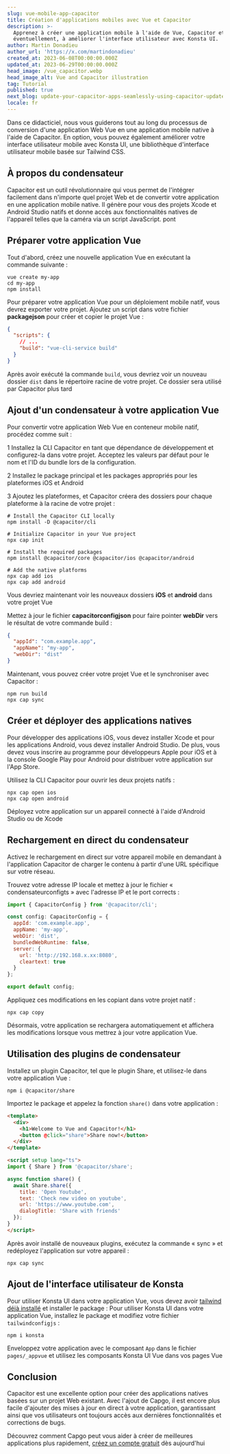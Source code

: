 ```yaml
---
slug: vue-mobile-app-capacitor
title: Création d'applications mobiles avec Vue et Capacitor
description: >-
  Apprenez à créer une application mobile à l'aide de Vue, Capacitor et,
  éventuellement, à améliorer l'interface utilisateur avec Konsta UI.
author: Martin Donadieu
author_url: 'https://x.com/martindonadieu'
created_at: 2023-06-08T00:00:00.000Z
updated_at: 2023-06-29T00:00:00.000Z
head_image: /vue_capacitor.webp
head_image_alt: Vue and Capacitor illustration
tag: Tutorial
published: true
next_blog: update-your-capacitor-apps-seamlessly-using-capacitor-updater
locale: fr
---
```


Dans ce didacticiel, nous vous guiderons tout au long du processus de conversion d'une application Web Vue en une application mobile native à l'aide de Capacitor. En option, vous pouvez également améliorer votre interface utilisateur mobile avec Konsta UI, une bibliothèque d'interface utilisateur mobile basée sur Tailwind CSS.

## À propos du condensateur

Capacitor est un outil révolutionnaire qui vous permet de l'intégrer facilement dans n'importe quel projet Web et de convertir votre application en une application mobile native. Il génère pour vous des projets Xcode et Android Studio natifs et donne accès aux fonctionnalités natives de l'appareil telles que la caméra via un script JavaScript. pont

## Préparer votre application Vue

Tout d'abord, créez une nouvelle application Vue en exécutant la commande suivante :

```shell
vue create my-app
cd my-app
npm install
```

Pour préparer votre application Vue pour un déploiement mobile natif, vous devrez exporter votre projet. Ajoutez un script dans votre fichier **packagejson** pour créer et copier le projet Vue :

```json
{
  "scripts": {
    // ...
    "build": "vue-cli-service build"
  }
}
```

Après avoir exécuté la commande `build`, vous devriez voir un nouveau dossier `dist` dans le répertoire racine de votre projet. Ce dossier sera utilisé par Capacitor plus tard

## Ajout d'un condensateur à votre application Vue

Pour convertir votre application Web Vue en conteneur mobile natif, procédez comme suit :

1 Installez la CLI Capacitor en tant que dépendance de développement et configurez-la dans votre projet. Acceptez les valeurs par défaut pour le nom et l'ID du bundle lors de la configuration.

2 Installez le package principal et les packages appropriés pour les plateformes iOS et Android

3 Ajoutez les plateformes, et Capacitor créera des dossiers pour chaque plateforme à la racine de votre projet :

```shell
# Install the Capacitor CLI locally
npm install -D @capacitor/cli

# Initialize Capacitor in your Vue project
npx cap init

# Install the required packages
npm install @capacitor/core @capacitor/ios @capacitor/android

# Add the native platforms
npx cap add ios
npx cap add android
```

Vous devriez maintenant voir les nouveaux dossiers **iOS** et **android** dans votre projet Vue

Mettez à jour le fichier **capacitorconfigjson** pour faire pointer **webDir** vers le résultat de votre commande build :

```json
{
  "appId": "com.example.app",
  "appName": "my-app",
  "webDir": "dist"
}
```

Maintenant, vous pouvez créer votre projet Vue et le synchroniser avec Capacitor :

```shell
npm run build
npx cap sync
```

## Créer et déployer des applications natives

Pour développer des applications iOS, vous devez installer Xcode et pour les applications Android, vous devez installer Android Studio. De plus, vous devez vous inscrire au programme pour développeurs Apple pour iOS et à la console Google Play pour Android pour distribuer votre application sur l'App Store.

Utilisez la CLI Capacitor pour ouvrir les deux projets natifs :

```shell
npx cap open ios
npx cap open android
```

Déployez votre application sur un appareil connecté à l'aide d'Android Studio ou de Xcode

## Rechargement en direct du condensateur

Activez le rechargement en direct sur votre appareil mobile en demandant à l'application Capacitor de charger le contenu à partir d'une URL spécifique sur votre réseau.

Trouvez votre adresse IP locale et mettez à jour le fichier « condensateurconfigts » avec l'adresse IP et le port corrects :

```javascript
import { CapacitorConfig } from '@capacitor/cli';

const config: CapacitorConfig = {
  appId: 'com.example.app',
  appName: 'my-app',
  webDir: 'dist',
  bundledWebRuntime: false,
  server: {
    url: 'http://192.168.x.xx:8080',
    cleartext: true
  }
};

export default config;
```

Appliquez ces modifications en les copiant dans votre projet natif :

```shell
npx cap copy
```

Désormais, votre application se rechargera automatiquement et affichera les modifications lorsque vous mettrez à jour votre application Vue.

## Utilisation des plugins de condensateur

Installez un plugin Capacitor, tel que le plugin Share, et utilisez-le dans votre application Vue :

```shell
npm i @capacitor/share
```

Importez le package et appelez la fonction `share()` dans votre application :

```html
<template>
  <div>
    <h1>Welcome to Vue and Capacitor!</h1>
    <button @click="share">Share now!</button>
  </div>
</template>

<script setup lang="ts">
import { Share } from '@capacitor/share';

async function share() {
  await Share.share({
    title: 'Open Youtube',
    text: 'Check new video on youtube',
    url: 'https://www.youtube.com',
    dialogTitle: 'Share with friends'
  });
}
</script>
```

Après avoir installé de nouveaux plugins, exécutez la commande « sync » et redéployez l'application sur votre appareil :

```
npx cap sync
```

## Ajout de l'interface utilisateur de Konsta

Pour utiliser Konsta UI dans votre application Vue, vous devez avoir [tailwind déjà installé](https://tailwindcsscom/docs/guides/vite/#vue) et installer le package :
Pour utiliser Konsta UI dans votre application Vue, installez le package et modifiez votre fichier `tailwindconfigjs` :

```shell
npm i konsta
```

Enveloppez votre application avec le composant `App` dans le fichier `pages/_appvue` et utilisez les composants Konsta UI Vue dans vos pages Vue

## Conclusion

Capacitor est une excellente option pour créer des applications natives basées sur un projet Web existant. Avec l'ajout de Capgo, il est encore plus facile d'ajouter des mises à jour en direct à votre application, garantissant ainsi que vos utilisateurs ont toujours accès aux dernières fonctionnalités et corrections de bugs.

Découvrez comment Capgo peut vous aider à créer de meilleures applications plus rapidement, [créez un compte gratuit](/register/) dès aujourd'hui